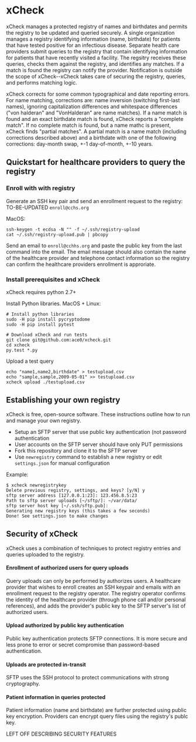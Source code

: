 # xCheck
xCheck manages a protected registry of names and birthdates and permits the registry to be updated and queried securely. A single organization manages a registry identifying information (name, birthdate) for patients that have tested positive for an infectious disease. Separate health care providers submit queries to the registry that contain identifying information for patients that have recently visited a facility. The regsitry receives these queries, checks them against the registry, and identifies any matches. If a match is found the registry can notify the provider. Notification is outside the scope of xCheck--xCheck takes care of securing the registry, queries, and performs matching logic.

xCheck corrects for some common typographical and date reporting errors. For name matching, corrections are: name inversion (switching first-last names), ignoring capitalization differences and whitespace differences ("von halderan" and "VonHalderan" are name matches). If a name match is found and an exact birthdate match is found, xCheck reports a "complete match". If no complete match is found, but a name mathc is present, xCheck finds "partial matches". A partial match is a name match (including corrections described above) and a birthdate with one of the following corrections: day-month swap, +-1 day-of-month, +-10 years.

## Quickstart for healthcare providers to query the registry
### Enroll with with registry
Generate an SSH key pair and send an enrollment request to the registry: TO-BE-UPDATED `enroll@cchs.org`

MacOS:
```
ssh-keygen -t ecdsa -N "" -f ~/.ssh/registry-upload
cat ~/.ssh/registry-upload.pub | pbcopy
```

Send an email to `enroll@cchhs.org` and paste the public key from the last command into the email. The email message should also contain the name of the healthcare provider and telephone contact information so the registry can confirm the healthcare providers enrollment is approriate.

### Install prerequisites and xCheck
xCheck requires python 2.7+

Install Python libraries.
MacOS + Linux:
```
# Install python libraries
sudo -H pip install pycryptodome
sudo -H pip install pytest

# Download xCheck and run tests
git clone git@github.com:ace0/xcheck.git
cd xcheck
py.test *.py
```

Upload a test query
```
echo "name1,name2,birthdate" > testupload.csv
echo "sample,sample,2009-05-01" >> testupload.csv
xcheck upload ./testupload.csv
```

## Establishing your own registry
xCheck is free, open-source software. These instructions outline how to run and manage your own registry.
- Setup an SFTP server that use public key authentication (not password authentication
- User accounts on the SFTP server should have only PUT permissions
- Fork this repository and clone it to the SFTP server
- Use `newregistry` command to establish a new registry or edit `settings.json` for manual configuration

Example:
```
$ xcheck newregistrykey 
Delete previous registry, settings, and keys? [y/N] y
sftp server address [127.0.0.1:23]: 123.456.8.5:23
Path to sftp server uploads [~/sftp/]: ~/var/data/
sftp server host key [~/.ssh/sftp.pub]: 
Generating new registry keys (this takes a few seconds)
Done! See settings.json to make changes
```

## Security of xCheck
xCheck uses a combination of techniques to protect registry entries and queries uploaded to the registry.

#### Enrollment of authorized users for query uploads
Query uploads can only be performed by authorizes users. A healthcare provider that wishes to enroll creates an SSH keypair and emails with an enrollment request to the registry operator. The registry operator confirms the identity of the healthcare provider (through phone call and/or personal references), and adds the provider's public key to the SFTP server's list of authorized users.

#### Upload authorized by public key authentication
Public key authentication protects SFTP connections. It is more secure and less prone to error or secret compromise than password-based authentication.

#### Uploads are protected in-transit
SFTP uses the SSH protocol to protect communications with strong cryptography.

#### Patient information in queries protected
Patient information (name and birthdate) are further protected using public key encryption. Providers can encrypt query files using the registry's publc key.

LEFT OFF DESCRIBING SECURITY FEATURES


